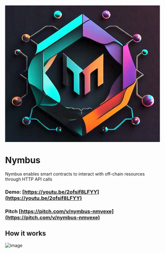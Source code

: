 <p align="center">
  <img src="./logo.jpeg" width="512" alt="Logo">
</p>

# Nymbus

Nymbus enables smart contracts to interact with off-chain resources through HTTP API calls

### Demo: [https://youtu.be/2ofsif8LFYY](https://youtu.be/2ofsif8LFYY)
### Pitch [https://pitch.com/v/nymbus-nmvexe](https://pitch.com/v/nymbus-nmvexe)

## How it works
![image](https://github.com/user-attachments/assets/0022edc4-b238-4f55-91f2-798bbbbe8e2f)
